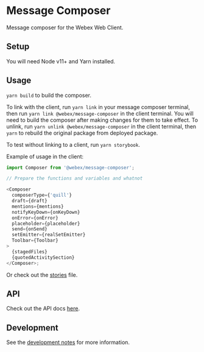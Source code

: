 # Message Composer

Message composer for the Webex Web Client.

## Setup

You will need Node v11+ and Yarn installed.

## Usage

`yarn build` to build the composer.

To link with the client, run `yarn link` in your message composer terminal, then run `yarn link @webex/message-composer` in the client terminal.
You will need to build the composer after making changes for them to take effect. To unlink, run `yarn unlink @webex/message-composer` in the client terminal, then `yarn` to rebuild the original package from deployed package.

To test without linking to a client, run `yarn storybook`.

Example of usage in the client:

```javascript
import Composer from '@webex/message-composer';

// Prepare the functions and variables and whatnot

<Composer
  composerType={'quill'}
  draft={draft}
  mentions={mentions}
  notifyKeyDown={onKeyDown}
  onError={onError}
  placeholder={placeholder}
  send={onSend}
  setEmitter={realSetEmitter}
  Toolbar={Toolbar}
>
  {stagedFiles}
  {quotedActivitySection}
</Composer>;
```

Or check out the [stories](src/index.stories.js) file.

## API

Check out the API docs [here](docs/api.md).

## Development

See the [development notes](docs/development.md) for more information.
